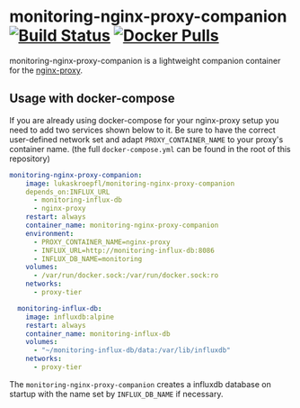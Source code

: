 # monitoring-nginx-proxy-companion [![Build Status](https://travis-ci.org/lukaskroepfl/monitoring-nginx-proxy-companion.svg?branch=master)](https://travis-ci.org/lukaskroepfl/monitoring-nginx-proxy-companion) [![Docker Pulls](https://img.shields.io/docker/pulls/lukaskroepfl/monitoring-nginx-proxy-companion.svg)]()

monitoring-nginx-proxy-companion is a lightweight companion container for the [nginx-proxy](https://github.com/jwilder/nginx-proxy).

## Usage with docker-compose

If you are already using docker-compose for your nginx-proxy setup you need to add two services shown below to it.
Be sure to have the correct user-defined network set and adapt `PROXY_CONTAINER_NAME` to your proxy's container
name. (the full `docker-compose.yml` can be found in the root of this repository)

```yml
monitoring-nginx-proxy-companion:
    image: lukaskroepfl/monitoring-nginx-proxy-companion
    depends_on:INFLUX_URL
      - monitoring-influx-db
      - nginx-proxy
    restart: always
    container_name: monitoring-nginx-proxy-companion
    environment:
      - PROXY_CONTAINER_NAME=nginx-proxy
      - INFLUX_URL=http://monitoring-influx-db:8086
      - INFLUX_DB_NAME=monitoring
    volumes:
      - /var/run/docker.sock:/var/run/docker.sock:ro
    networks:
      - proxy-tier

  monitoring-influx-db:
    image: influxdb:alpine
    restart: always
    container_name: monitoring-influx-db
    volumes:
      - "~/monitoring-influx-db/data:/var/lib/influxdb"
    networks:
      - proxy-tier
```

The `monitoring-nginx-proxy-companion` creates a influxdb database on startup with the name set by `INFLUX_DB_NAME` if necessary.